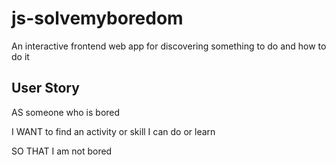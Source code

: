# js-solvemyboredom
An interactive frontend web app for discovering something to do and how to do it

## User Story 

AS someone who is bored

I WANT to find an activity or skill I can do or learn

SO THAT I am not bored

